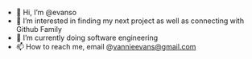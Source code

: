 - 👋 Hi, I’m @evanso
- 👀 I’m interested in finding my next project as well as connecting with Github Family
- 🌱 I’m currently  doing software engineering
- 📫 How to reach me, email @vannieevans@gmail.com

<!---
evans382/evans382 is a ✨ special ✨ repository because its `README.md` (this file) appears on your GitHub profile.
You can click the Preview link to take a look at your changes.
--->
